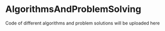 # AlgorithmsAndProblemSolving
Code of different algorithms and problem solutions will be uploaded here
